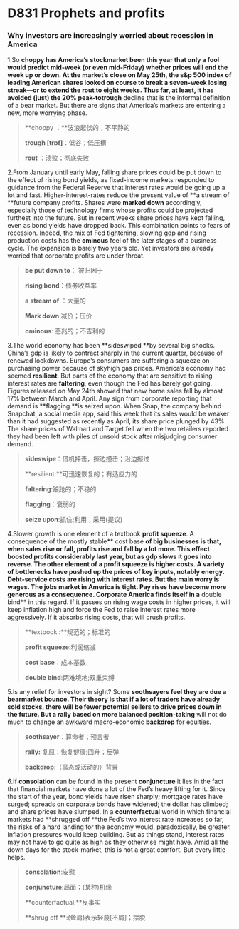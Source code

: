 # D831  Prophets and profits

### **Why investors are increasingly worried about recession in America**
1.So **choppy **has America’s stockmarket been this year that only a fool would predict mid-­week (or even mid-­Friday) whether prices will end the week up or down. At the market’s close on May 25th, the s&p 500 index of leading American shares looked on course to break a seven­-week losing streak—or to extend the **rout** to eight weeks. Thus far, at least, it has avoided (just) the 20% peak­-to**­trough** decline that is the informal definition of a bear market. But there are signs that America’s markets are entering a new, more worrying phase.

> **choppy ：**波浪起伏的；不平静的
 > 
> **­trough [trɒf]**：低谷；低压槽
 > 
> **rout** ：溃败；彻底失败
 > 

2.From January until early May, falling share prices could be put down to the effect of rising bond yields, as fixed-­income markets responded to guidance from the Federal Reserve that interest rates would be going up a lot and fast. Higher-interest-rates reduce the present value of **a stream of **future company profits. Shares were **marked down**  accordingly, especially those of technology firms whose profits could be projected furthest into the future. But in recent weeks share prices have kept falling, even as bond yields have dropped back. This combination points to fears of recession. Indeed, the mix of Fed tightening, slowing gdp and rising production costs has the **ominous** feel of the later stages of a business cycle. The expansion is barely two years old. Yet investors are already worried that corporate profits are under threat.

> **be put down to**： 被归因于
 > 
> **rising bond**：债券收益率
 > 
> **a stream of** ：大量的
 > 
> **Mark down**:减价；压价
 > 
> **ominous**: 恶兆的；不吉利的
 > 

3.The world economy has been **sideswiped **by several big shocks. China’s gdp is likely to contract sharply in the current quarter, because of renewed lockdowns. Europe’s consumers are suffering a squeeze on purchasing power because of sky­high gas prices. America’s economy had seemed **resilient**. But parts of the economy that are sensitive to rising interest rates are **faltering**, even though the Fed has barely got going. Figures released on May 24th showed that new home sales fell by almost 17% between March and April. Any sign from corporate reporting that demand is **flagging **is seized upon. When Snap, the company behind Snapchat, a social­ media app, said this week that its sales would be weaker than it had suggested as recently as April, its share price plunged by 43%. The share prices of Walmart and Target fell when the two retailers reported they had been left with piles of unsold stock after misjudging consumer demand.

> **sideswipe**：借机抨击，擦边撞击；沿边擦过
 > 
> **resilient:**可迅速恢复的；有适应力的
 > 
> **faltering**:踉跄的；不稳的
 > 
> **flagging**：衰弱的
 > 
> **seize upon**:抓住;利用；采用(提议)
 > 

4.Slower growth is one element of a textbook **profit squeeze**. A consequence of the mostly stable** cost base **of big businesses is that, when sales rise or fall, profits rise and fall by a lot more. This effect boosted profits considerably last year, but as gdp slows it goes into reverse. The other element of a profit squeeze is higher costs. A variety of bottlenecks have pushed up the prices of key inputs, notably energy. Debt-­service costs are rising with interest rates. But the main worry is wages. The jobs market in America is tight. Pay rises have become more generous as a consequence. Corporate America finds itself in a** double bind** in this regard. If it passes on rising wage costs in higher prices, it will keep inflation high and force the Fed to raise interest rates more aggressively. If it absorbs rising costs, that will crush profits.

> **textbook :**规范的；标准的
 > 
> **profit squeeze**:利润缩减
 > 
> **cost base**：成本基数
 > 
> **double bind**:两难境地;双重束缚
 > 

5.Is any relief for investors in sight? Some **soothsayers **feel they are due a bear­market bounce. Their theory is that if a lot of traders have already sold stocks, there will be fewer potential sellers to drive prices down in the future. But a** rally **based on more balanced** position-taking** will not do much to change an awkward macro-economic **backdrop** for equities.

> **soothsayer**：算命者；预言者
 > 
> **rally:** 复原；恢复健康;回升；反弹
 > 
> **backdrop**:（事态或活动的）背景
 > 

6.If **consolation** can be found in the present **conjuncture** it lies in the fact that financial markets have done a lot of the Fed’s heavy lifting for it. Since the start of the year, bond yields have risen sharply; mortgage rates have surged; spreads on corporate bonds have widened; the dollar has climbed; and share prices have slumped. In a **counter­factual** world in which financial markets had **shrugged off **the Fed’s two interest ­rate increases so far, the risks of a hard landing for the economy would, paradoxically, be greater. Inflation pressures would keep building. But as things stand, interest rates may not have to go quite as high as they otherwise might have. Amid all the down days for the stock-market, this is not a great comfort. But every little helps.

> **consolation**:安慰
 > 
> **conjuncture**:局面；(某种)机缘
 > 
> **counter­factual:**反事实
 > 
> **shrug off **:(耸肩)表示轻蔑[不屑]；摆脱
 > 

